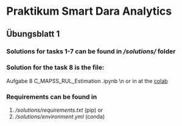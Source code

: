 # Praktikum Smart Dara Analytics
## Übungsblatt 1
### Solutions for tasks 1-7 can be found in */solutions/* folder
### Solution for the task 8 is the file: 
Aufgabe 8 C_MAPSS_RUL_Estimation .ipynb \n
or in at the [colab](https://drive.google.com/file/d/16_Ryj2irkiVMISXCJTKtntD37pIk66Eq/view?usp=sharing)
### Requirements can be found in 
1. */solutions/requirements.txt* (pip) or
2. */solutions/environment.yml* (conda)

